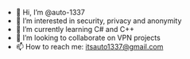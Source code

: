 - 👋 Hi, I’m @auto-1337
- 👀 I’m interested in security, privacy and anonymity
- 🌱 I’m currently learning C# and C++
- 💞️ I’m looking to collaborate on VPN projects
- 📫 How to reach me: itsauto1337@gmail.com

<!---
auto-1337/auto-1337 is a ✨ special ✨ repository because its `README.md` (this file) appears on your GitHub profile.
You can click the Preview link to take a look at your changes.
--->
